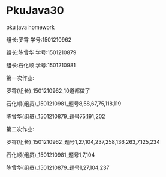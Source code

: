 # PkuJava30
pku java homework
<html>
<p>组长:罗霄   学号:1501210962</p>
<p>组长:陈曾华 学号:1501210879</p>
<p>组长:石化顺 学号:1501210981</p>
<p>第一次作业: </p>
<p>罗霄(组长)_1501210962_10道都做了</p>  
<p>石化顺(组员)_1501210981_题号8,58,67,75,118,119</p>    
<p>陈曾华(组员)_1501210879_题号75,191,202</p>
<p>第二次作业: </p>
<p>罗霄(组长)_1501210962_题号1,27,104,237,258,136,263,7,125,234</p>  
<p>石化顺(组员)_1501210981_题号1,7,104</p>    
<p>陈曾华(组员)_1501210879_题号1,27,104,237</p>
</html>
